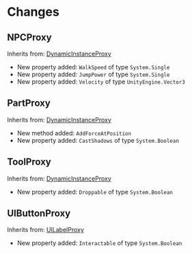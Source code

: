 # Changes
## NPCProxy
Inherits from: [DynamicInstanceProxy](#DynamicInstanceProxy)
- New property added: `WalkSpeed` of type ``System.Single``
- New property added: `JumpPower` of type ``System.Single``
- New property added: `Velocity` of type ``UnityEngine.Vector3``
## PartProxy
Inherits from: [DynamicInstanceProxy](#DynamicInstanceProxy)
- New method added: `AddForceAtPosition`
- New property added: `CastShadows` of type ``System.Boolean``
## ToolProxy
Inherits from: [DynamicInstanceProxy](#DynamicInstanceProxy)
- New property added: `Droppable` of type ``System.Boolean``
## UIButtonProxy
Inherits from: [UILabelProxy](#UILabelProxy)
- New property added: `Interactable` of type ``System.Boolean``
